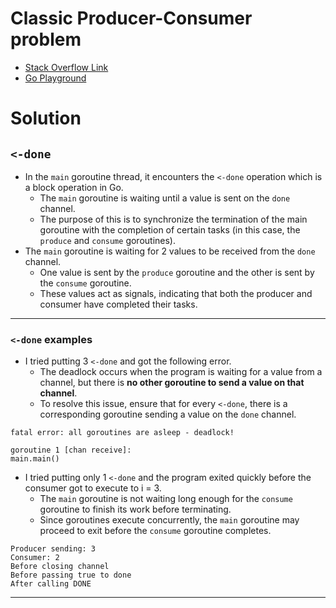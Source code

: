 # Classic Producer-Consumer problem

- [Stack Overflow Link](https://stackoverflow.com/questions/29634649/producer-consumer-in-golang)
- [Go Playground](https://go.dev/play/p/diYQGN-iwE)

# Solution

## `<-done`

- In the `main` goroutine thread, it encounters the `<-done` operation which is a block operation in Go.
    - The `main` goroutine is waiting until a value is sent on the `done` channel.
    - The purpose of this is to synchronize the termination of the main goroutine with the completion of certain tasks (in this case, the `produce` and `consume` goroutines).
- The `main` goroutine is waiting for 2 values to be received from the `done` channel.
    - One value is sent by the `produce` goroutine and the other is sent by the `consume` goroutine.
    - These values act as signals, indicating that both the producer and consumer have completed their tasks.

---
### `<-done` examples

- I tried putting 3 `<-done` and got the following error.
    - The deadlock occurs when the program is waiting for a value from a channel, but there is **no other goroutine to send a value on that channel**.
    - To resolve this issue, ensure that for every `<-done`, there is a corresponding goroutine sending a value on the `done` channel.

```
fatal error: all goroutines are asleep - deadlock!

goroutine 1 [chan receive]:
main.main()
```

- I tried putting only 1 `<-done` and the program exited quickly before the consumer got to execute to i = 3.
    - The `main` goroutine is not waiting long enough for the `consume` goroutine to finish its work before terminating.
    - Since goroutines execute concurrently, the `main` goroutine may proceed to exit before the `consume` goroutine completes.

```
Producer sending: 3
Consumer: 2
Before closing channel
Before passing true to done
After calling DONE
```

---